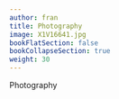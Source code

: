 ```yaml
---
author: fran
title: Photography
image: X1V16641.jpg
bookFlatSection: false
bookCollapseSection: true
weight: 30
---
```


Photography 